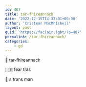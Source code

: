 ```yaml
---
id: 407
title: tar-fhireannach
date: '2022-12-15T14:37:01+00:00'
author: 'Crìstean MacMhìcheil'
layout: post
guid: 'https://faclair.lgbt/?p=407'
permalink: /tar-fhireannach/
categories:
    - gd
---
```


&#x1f3f4;&#xe0067;&#xe0062;&#xe0073;&#xe0063;&#xe0074;&#xe007f; tar-fhireannach

&#x1f1ee;&#x1f1ea; fear tras

&#x1f3f4;&#xe0067;&#xe0062;&#xe0065;&#xe006e;&#xe0067;&#xe007f; a trans man